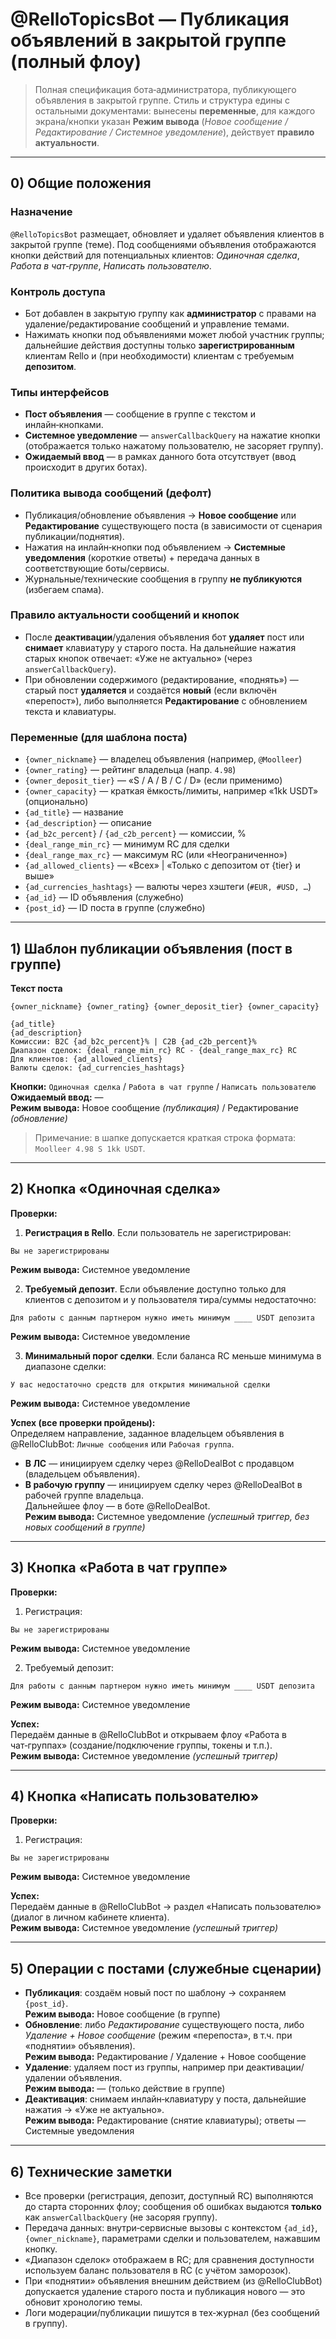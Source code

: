 # @RelloTopicsBot — Публикация объявлений в закрытой группе (полный флоу)

> Полная спецификация бота‑администратора, публикующего объявления в закрытой группе. Стиль и структура едины с остальными документами: вынесены **переменные**, для каждого экрана/кнопки указан **Режим вывода** (*Новое сообщение / Редактирование / Системное уведомление*), действует **правило актуальности**.

---

## 0) Общие положения

### Назначение

`@RelloTopicsBot` размещает, обновляет и удаляет объявления клиентов в закрытой группе (теме). Под сообщениями объявления отображаются кнопки действий для потенциальных клиентов: *Одиночная сделка*, *Работа в чат‑группе*, *Написать пользователю*.

### Контроль доступа

- Бот добавлен в закрытую группу как **администратор** с правами на удаление/редактирование сообщений и управление темами.
- Нажимать кнопки под объявлениями может любой участник группы; дальнейшие действия доступны только **зарегистрированным** клиентам Rello и (при необходимости) клиентам с требуемым **депозитом**.

### Типы интерфейсов

- **Пост объявления** — сообщение в группе с текстом и инлайн‑кнопками.
- **Системное уведомление** — `answerCallbackQuery` на нажатие кнопки (отображается только нажатому пользователю, не засоряет группу).
- **Ожидаемый ввод** — в рамках данного бота отсутствует (ввод происходит в других ботах).

### Политика вывода сообщений (дефолт)

- Публикация/обновление объявления → **Новое сообщение** или **Редактирование** существующего поста (в зависимости от сценария публикации/поднятия).
- Нажатия на инлайн‑кнопки под объявлением → **Системные уведомления** (короткие ответы) + передача данных в соответствующие боты/сервисы.
- Журнальные/технические сообщения в группу **не публикуются** (избегаем спама).

### Правило актуальности сообщений и кнопок

- После **деактивации**/удаления объявления бот **удаляет** пост или **снимает** клавиатуру у старого поста. На дальнейшие нажатия старых кнопок отвечает: «Уже не актуально» (через `answerCallbackQuery`).
- При обновлении содержимого (редактирование, «поднять») — старый пост **удаляется** и создаётся **новый** (если включён «перепост»), либо выполняется **Редактирование** с обновлением текста и клавиатуры.

### Переменные (для шаблона поста)

- `{owner_nickname}` — владелец объявления (например, `@Moolleer`)
- `{owner_rating}` — рейтинг владельца (напр. `4.98`)
- `{owner_deposit_tier}` — «S / A / B / C / D» (если применимо)
- `{owner_capacity}` — краткая ёмкость/лимиты, например «1kk USDT» (опционально)
- `{ad_title}` — название
- `{ad_description}` — описание
- `{ad_b2c_percent}` / `{ad_c2b_percent}` — комиссии, %
- `{deal_range_min_rc}` — минимум RC для сделки
- `{deal_range_max_rc}` — максимум RC (или «Неограниченно»)
- `{ad_allowed_clients}` — «Всех» | «Только с депозитом от {tier} и выше»
- `{ad_currencies_hashtags}` — валюты через хэштеги (`#EUR, #USD, …`)
- `{ad_id}` — ID объявления (служебно)
- `{post_id}` — ID поста в группе (служебно)

---

## 1) Шаблон публикации объявления (пост в группе)

**Текст поста**

```
{owner_nickname} {owner_rating} {owner_deposit_tier} {owner_capacity}

{ad_title}
{ad_description}
Комиссии: B2C {ad_b2c_percent}% | C2B {ad_c2b_percent}%
Диапазон сделок: {deal_range_min_rc} RC - {deal_range_max_rc} RC
Для клиентов: {ad_allowed_clients}
Валюты сделок: {ad_currencies_hashtags}
```

**Кнопки:** `Одиночная сделка` / `Работа в чат группе` / `Написать пользователю`\
**Ожидаемый ввод:** —\
**Режим вывода:** Новое сообщение *(публикация)* / Редактирование *(обновление)*

> Примечание: в шапке допускается краткая строка формата: `Moolleer 4.98 S 1kk USDT`.

---

## 2) Кнопка «Одиночная сделка»

**Проверки:**

1. **Регистрация в Rello**. Если пользователь не зарегистрирован:

```
Вы не зарегистрированы
```

**Режим вывода:** Системное уведомление

2. **Требуемый депозит**. Если объявление доступно только для клиентов с депозитом и у пользователя тира/суммы недостаточно:

```
Для работы с данным партнером нужно иметь минимум ____ USDT депозита
```

**Режим вывода:** Системное уведомление

3. **Минимальный порог сделки**. Если баланса RC меньше минимума в диапазоне сделки:

```
У вас недостаточно средств для открытия минимальной сделки
```

**Режим вывода:** Системное уведомление

**Успех (все проверки пройдены):**\
Определяем направление, заданное владельцем объявления в @RelloClubBot: `Личные сообщения` или `Рабочая группа`.

- **В ЛС** — инициируем сделку через @RelloDealBot с продавцом (владельцем объявления).
- **В рабочую группу** — инициируем сделку через @RelloDealBot в рабочей группе владельца.\
  Дальнейшее флоу — в боте @RelloDealBot.\
  **Режим вывода:** Системное уведомление *(успешный триггер, без новых сообщений в группе)*

---

## 3) Кнопка «Работа в чат группе»

**Проверки:**

1. Регистрация:

```
Вы не зарегистрированы
```

**Режим вывода:** Системное уведомление

2. Требуемый депозит:

```
Для работы с данным партнером нужно иметь минимум ____ USDT депозита
```

**Режим вывода:** Системное уведомление

**Успех:**\
Передаём данные в @RelloClubBot и открываем флоу «Работа в чат‑группах» (создание/подключение группы, токены и т.п.).\
**Режим вывода:** Системное уведомление *(успешный триггер)*

---

## 4) Кнопка «Написать пользователю»

**Проверки:**

1. Регистрация:

```
Вы не зарегистрированы
```

**Режим вывода:** Системное уведомление

**Успех:**\
Передаём данные в @RelloClubBot → раздел «Написать пользователю» (диалог в личном кабинете клиента).\
**Режим вывода:** Системное уведомление *(успешный триггер)*

---

## 5) Операции с постами (служебные сценарии)

- **Публикация**: создаём новый пост по шаблону → сохраняем `{post_id}`.\
  **Режим вывода:** Новое сообщение (в группе)
- **Обновление**: либо *Редактирование* существующего поста, либо *Удаление + Новое сообщение* (режим «перепоста», в т.ч. при «поднятии» объявления).\
  **Режим вывода:** Редактирование / Удаление + Новое сообщение
- **Удаление**: удаляем пост из группы, например при деактивации/удалении объявления.\
  **Режим вывода:** — (только действие в группе)
- **Деактивация**: снимаем инлайн‑клавиатуру у поста, дальнейшие нажатия → «Уже не актуально».\
  **Режим вывода:** Редактирование (снятие клавиатуры); ответы — Системные уведомления

---

## 6) Технические заметки

- Все проверки (регистрация, депозит, доступный RC) выполняются до старта сторонних флоу; сообщения об ошибках выдаются **только** как `answerCallbackQuery` (не засоряя группу).
- Передача данных: внутри‑сервисные вызовы с контекстом `{ad_id}`, `{owner_nickname}`, параметрами сделки и пользователем, нажавшим кнопку.
- «Диапазон сделок» отображаем в RC; для сравнения доступности используем баланс пользователя в RC (с учётом заморозок).
- При «поднятии» объявления внешним действием (из @RelloClubBot) допускается удаление старого поста и публикация нового — это обновит хронологию темы.
- Логи модерации/публикации пишутся в тех‑журнал (без сообщений в группу).

